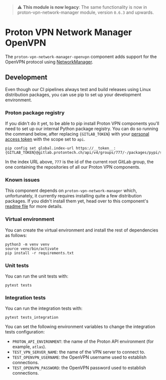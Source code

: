 
> :warning: **This module is now legacy**: The same functionality is now in proton-vpn-network-manager module, version `0.6.3` and upwards.


# Proton VPN Network Manager OpenVPN

The `proton-vpn-network-manager-openvpn` component adds support for the OpenVPN
protocol using [NetworkManager](https://networkmanager.dev).

## Development

Even though our CI pipelines always test and build releases using Linux distribution packages,
you can use pip to set up your development environment.

### Proton package registry

If you didn't do it yet, to be able to pip install Proton VPN components you'll
need to set up our internal Python package registry. You can do so running the
command below, after replacing `{GITLAB_TOKEN`} with your
[personal access token](https://gitlab.protontech.ch/help/user/profile/personal_access_tokens.md)
with the scope set to `api`.

```shell
pip config set global.index-url https://__token__:{GITLAB_TOKEN}@gitlab.protontech.ch/api/v4/groups/777/-/packages/pypi/simple
```

In the index URL above, `777` is the id of the current root GitLab group,
the one containing the repositories of all our Proton VPN components.

### Known issues

This component depends on `proton-vpn-network-manager` which, unfortunately, it
currently requires installing quite a few distribution packages. If you didn't
install them yet, head over to this component's
[readme file](https://gitlab.protontech.ch/ProtonVPN/linux/new-client/vpnconnection/python-protonvpn-network-manager#known-issues)
for more details.

### Virtual environment

You can create the virtual environment and install the rest of dependencies as follows:

```shell
python3 -m venv venv
source venv/bin/activate
pip install -r requirements.txt
```

### Unit tests

You can run the unit tests with:

```shell
pytest tests
```

### Integration tests

You can run the integration tests with:

```shell
pytest tests_integration
```

You can set the following environment variables to change the integration tests configuration:

 * `PROTON_API_ENVIRONMENT`: the name of the Proton API environment (for example, `atlas`).
 * `TEST_VPN_SERVER_NAME`: the name of the VPN server to connect to.
 * `TEST_OPENVPN_USERNAME`: the OpenVPN username used to establish connections.
 * `TEST_OPENVPN_PASSWORD`: the OpenVPN password used to establish connections.
